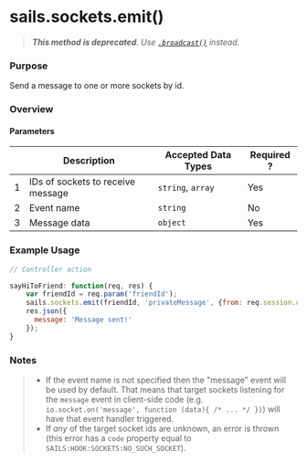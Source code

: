 # sails.sockets.emit()

> _**This method is deprecated**.  Use  [`.broadcast()`](http://sailsjs.org/documentation/reference/web-sockets/sails-sockets/sails-sockets-broadcast) instead._

### Purpose
Send a message to one or more sockets by id.

### Overview
#### Parameters
|   |          Description        | Accepted Data Types | Required ? |
|---|-----------------------------|---------------------|------------|
| 1 |           IDs of sockets to receive message        | `string`, `array`            | Yes         |
| 2 |           Event name        | `string`            | No         |
| 3 |           Message data        | `object`            | Yes         |




### Example Usage
```javascript
// Controller action

sayHiToFriend: function(req, res) {
    var friendId = req.param('friendId');
    sails.sockets.emit(friendId, 'privateMessage', {from: req.session.userId, msg: 'Hi!'});
    res.json({
      message: 'Message sent!'
    });
}
```

### Notes
> + If the event name is not specified then the "message" event will be used by default. That means that target sockets listening for the `message` event in client-side code (e.g. `io.socket.on('message', function (data){ /* ... */ })`) will have that event handler triggered.
> + If _any_ of the target socket ids are unknown, an error is thrown (this error has a `code` property equal to `SAILS:HOOK:SOCKETS:NO_SUCH_SOCKET`).



<docmeta name="displayName" value="sails.sockets.emit()">

